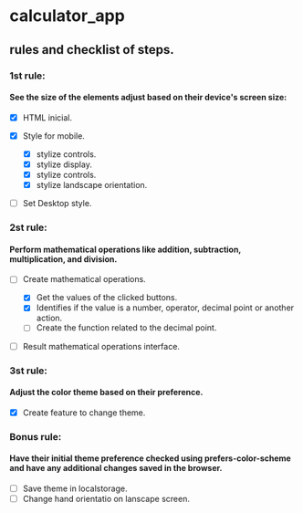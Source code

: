 # calculator_app

## rules and checklist of steps.

### 1st rule:

#### See the size of the elements adjust based on their device's screen size:

- [x] HTML inicial.
- [x] Style for mobile.

  - [x] stylize controls.
  - [x] stylize display.
  - [x] stylize controls.
  - [x] stylize landscape orientation.

- [ ] Set Desktop style.

### 2st rule:

#### Perform mathematical operations like addition, subtraction, multiplication, and division.

- [ ] Create mathematical operations.

  - [x] Get the values of the clicked buttons.
  - [x] Identifies if the value is a number, operator, decimal point or another action.
  - [ ] Create the function related to the decimal point.

- [ ] Result mathematical operations interface.

### 3st rule:

#### Adjust the color theme based on their preference.

- [x] Create feature to change theme.

### Bonus rule:

#### Have their initial theme preference checked using prefers-color-scheme and have any additional changes saved in the browser.

- [ ] Save theme in localstorage.
- [ ] Change hand orientatio on lanscape screen.
